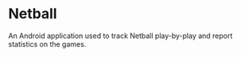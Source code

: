 Netball
=======

An Android application used to track Netball play-by-play and report statistics on the games.
